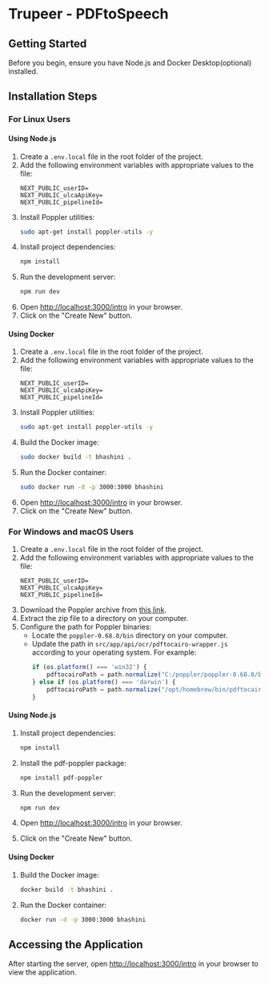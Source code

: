 # Trupeer - PDFtoSpeech

## Getting Started

Before you begin, ensure you have Node.js and Docker Desktop(optional) installed.

## Installation Steps

### For Linux Users

#### Using Node.js

1. Create a `.env.local` file in the root folder of the project.
2. Add the following environment variables with appropriate values to the file:
    ```env
    NEXT_PUBLIC_userID=
    NEXT_PUBLIC_ulcaApiKey=
    NEXT_PUBLIC_pipelineId=
    ```
3. Install Poppler utilities:
    ```sh
    sudo apt-get install poppler-utils -y
    ```
4. Install project dependencies:
    ```sh
    npm install
    ```
5. Run the development server:
    ```sh
    npm run dev
    ```
6. Open [http://localhost:3000/intro](http://localhost:3000/intro) in your browser.
7. Click on the "Create New" button.

#### Using Docker
1. Create a `.env.local` file in the root folder of the project.
2. Add the following environment variables with appropriate values to the file:
    ```env
    NEXT_PUBLIC_userID=
    NEXT_PUBLIC_ulcaApiKey=
    NEXT_PUBLIC_pipelineId=
    ```
3. Install Poppler utilities:
    ```sh
    sudo apt-get install poppler-utils -y
    ```
4. Build the Docker image:
    ```sh
    sudo docker build -t bhashini .
    ```
5. Run the Docker container:
    ```sh
    sudo docker run -d -p 3000:3000 bhashini
    ```
6. Open [http://localhost:3000/intro](http://localhost:3000/intro) in your browser.
7. Click on the "Create New" button.

### For Windows and macOS Users

1. Create a `.env.local` file in the root folder of the project.
2. Add the following environment variables with appropriate values to the file:
    ```env
    NEXT_PUBLIC_userID=
    NEXT_PUBLIC_ulcaApiKey=
    NEXT_PUBLIC_pipelineId=
    ```
3. Download the Poppler archive from [this link](https://drive.google.com/file/d/1z8CcMGqDaFJbNky8CZTDMJxJBbwOheGM/view?usp=drive_link).
4. Extract the zip file to a directory on your computer.
5. Configure the path for Poppler binaries:
    - Locate the `poppler-0.68.0/bin` directory on your computer.
    - Update the path in `src/app/api/ocr/pdftocairo-wrapper.js` according to your operating system. For example:
      ```javascript
      if (os.platform() === 'win32') {
          pdftocairoPath = path.normalize("C:/poppler/poppler-0.68.0/bin/pdftocairo.exe");
      } else if (os.platform() === 'darwin') {
          pdftocairoPath = path.normalize("/opt/homebrew/bin/pdftocairo");
      }
      ```
#### Using Node.js

1. Install project dependencies:
    ```sh
    npm install
    ```
2. Install the pdf-poppler package:
    ```sh
    npm install pdf-poppler
    ```
3. Run the development server:
    ```sh
    npm run dev
    ```
4. Open [http://localhost:3000/intro](http://localhost:3000/intro) in your browser.

5. Click on the "Create New" button.

#### Using Docker

1. Build the Docker image:
    ```sh
    docker build -t bhashini .
    ```
2. Run the Docker container:
    ```sh
    docker run -d -p 3000:3000 bhashini
    ```

## Accessing the Application

After starting the server, open [http://localhost:3000/intro](http://localhost:3000/intro) in your browser to view the application.